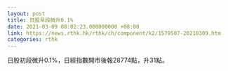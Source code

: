 ```yaml
---
layout: post
title: 日股早段微升0.1%
date: 2021-03-09 08:02:23.000000000 +08:00
link: https://news.rthk.hk/rthk/ch/component/k2/1579507-20210309.htm
categories: rthk
---
```


日股初段微升0.1%，日經指數開市後報28774點，升31點。
